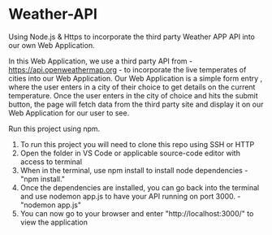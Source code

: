 # Weather-API
Using Node.js & Https to incorporate the third party Weather APP API into our own Web Application.

In this Web Application, we use a third party API from - https://api.openweathermap.org - to incorporate the live temperates of cities into our Web Application. Our Web Application is a simple form entry , where 
the user enters in a city of their choice to get details on the current temperature. Once the user enters in the city of choice and hits the submit button, the page will fetch data from the third party site and display it 
on our Web Application for our user to see. 


Run this project using npm.

1) To run this project you will need to clone this repo using SSH or HTTP
2) Open the folder in VS Code or applicable source-code editor with access to terminal
3) When in the terminal, use npm install to install node dependencies - "npm install."
4) Once the dependencies are installed, you can go back into the terminal and use nodemon app.js to have your API running on port 3000. - "nodemon app.js"
5) You can now go to your browser and enter "http://localhost:3000/" to view the application
